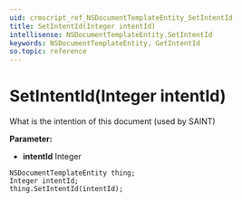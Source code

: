 ```yaml
---
uid: crmscript_ref_NSDocumentTemplateEntity_SetIntentId
title: SetIntentId(Integer intentId)
intellisense: NSDocumentTemplateEntity.SetIntentId
keywords: NSDocumentTemplateEntity, GetIntentId
so.topic: reference
---
```


# SetIntentId(Integer intentId)

What is the intention of this document (used by SAINT)

**Parameter:** 
 - **intentId** Integer

```crmscript
NSDocumentTemplateEntity thing;
Integer intentId;
thing.SetIntentId(intentId);
```

